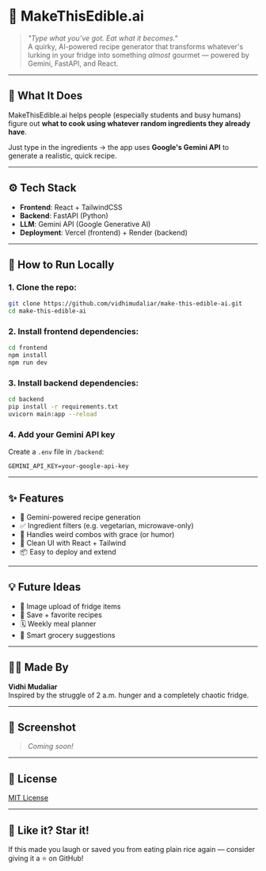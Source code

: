 # 🧠 MakeThisEdible.ai

> *"Type what you’ve got. Eat what it becomes."*  
A quirky, AI-powered recipe generator that transforms whatever's lurking in your fridge into something *almost* gourmet — powered by Gemini, FastAPI, and React.

---

## 🍳 What It Does

MakeThisEdible.ai helps people (especially students and busy humans) figure out **what to cook using whatever random ingredients they already have**.

Just type in the ingredients → the app uses **Google's Gemini API** to generate a realistic, quick recipe.

---

## ⚙️ Tech Stack

- **Frontend**: React + TailwindCSS
- **Backend**: FastAPI (Python)
- **LLM**: Gemini API (Google Generative AI)
- **Deployment**: Vercel (frontend) + Render (backend)

---

## 🚀 How to Run Locally

### 1. Clone the repo:
```bash
git clone https://github.com/vidhimudaliar/make-this-edible-ai.git
cd make-this-edible-ai
```

### 2. Install frontend dependencies:
```bash
cd frontend
npm install
npm run dev
```

### 3. Install backend dependencies:
```bash
cd backend
pip install -r requirements.txt
uvicorn main:app --reload
```

### 4. Add your Gemini API key
Create a `.env` file in `/backend`:
```env
GEMINI_API_KEY=your-google-api-key
```

---

## ✨ Features

- 🧠 Gemini-powered recipe generation
- ✅ Ingredient filters (e.g. vegetarian, microwave-only)
- 🧊 Handles weird combos with grace (or humor)
- 🧾 Clean UI with React + Tailwind
- 📦 Easy to deploy and extend

---

## 💡 Future Ideas

- 🥕 Image upload of fridge items
- 🔄 Save + favorite recipes
- 🗓️ Weekly meal planner
- 🛒 Smart grocery suggestions

---

## 👩‍💻 Made By

**Vidhi Mudaliar**  
Inspired by the struggle of 2 a.m. hunger and a completely chaotic fridge.

---

## 📸 Screenshot

> _Coming soon!_

---

## 📎 License

[MIT License](LICENSE)

---

## 🧡 Like it? Star it!

If this made you laugh or saved you from eating plain rice again — consider giving it a ⭐ on GitHub!
